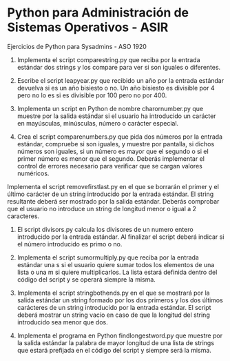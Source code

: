 # Python para Administración de Sistemas Operativos - ASIR
 
Ejercicios de Python para Sysadmins - ASO 1920

1. Implementa el script comparestring.py que reciba por la entrada estándar dos strings y los compare
para ver si son iguales o diferentes.

1.  Escribe el script leapyear.py que recibido un año por la entrada estándar devuelva si es un año bisiesto
o no. Un año bisiesto es divisible por 4 pero no lo es si es divisible por 100 pero no por 400.

1.  Implementa un script en Python de nombre charornumber.py que muestre por la salida estándar si el
usuario ha introducido un carácter en mayúsculas, minúsculas, número o carácter especial.

1.  Crea el script comparenumbers.py que pida dos números por la entrada estándar, compruebe si son
iguales, y muestre por pantalla, si dichos números son iguales, si un número es mayor que el segundo o
si el primer número es menor que el segundo.
Deberás implementar el control de errores necesario para verificar que se cargan valores numéricos.

Implementa el script removefirstlast.py en el que se borrarán el primer y el último carácter de un
string introducido por la entrada estándar. El string resultante deberá ser mostrado por la salida estándar.
Deberás comprobar que el usuario no introduce un string de longitud menor o igual a 2 caracteres.

1. El script divisors.py calcula los divisores de un numero entero introducido por la entrada estándar. Al
finalizar el script deberá indicar si el número introducido es primo o no.

1.  Implementa el script sumormultiply.py que reciba por la entrada estándar una s si el usuario quiere
sumar todos los elementos de una lista o una m si quiere multiplicarlos.
La lista estará definida dentro del código del script y se operará siempre la misma.
1. Implementa el script stringbothends.py en el que se mostrará por la salida estándar un string formado
por los dos primeros y los dos últimos carácteres de un string introducido por la entrada estándar.
El script deberá mostrar un string vacío en caso de que la longitud del string introducido sea menor que
dos.
1. Implementa el programa en Python findlongestword.py que muestre por la salida estándar la palabra
de mayor longitud de una lista de strings que estará prefijada en el código del script y siempre será la
misma.

